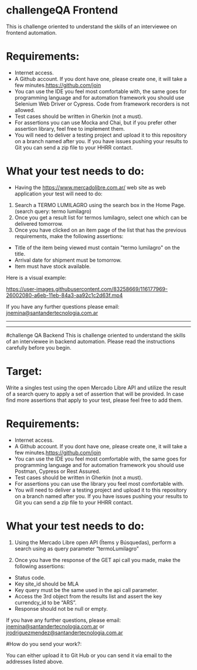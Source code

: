 
# challengeQA Frontend
This is challenge oriented to understand the skills of an interviewee on frontend automation.



 # Requirements:
 
 - Internet access.
 - A Github account. If you dont have one, please create one, it will take a few minutes.https://github.com/join
 - You can use the IDE you feel most comfortable with, the same goes for programming language and for automation framework you should use Selenium Web Driver or Cypress. Code from framework recorders is not allowed.
 - Test cases should be written in Gherkin (not a must).
 - For assertions you can use Mocka and Chai, but if you prefer other assertion library, feel free to implement them.
 - You will need to deliver a testing project and upload it to this repository on a branch named after you. If you have issues pushing your results to Git you can send a zip file to your HHRR contact.

# What your test needs to do:

- Having the https://www.mercadolibre.com.ar/ web site as web application your test will need to do:

 1. Search a TERMO LUMILAGRO using the search box in the Home Page. (search query: termo lumilagro)
 2. Once you get a result list for termos lumilagro, select one which can be delivered tomorrow.
 3. Once you have clicked on an item page of the list that has the previous requirements, make the following assertions:
   - Title of the item being viewed must contain "termo lumilagro" on the title.
   - Arrival date for shipment must be tomorrow.
   - Item must have stock available. 
   
Here is a visual example:

https://user-images.githubusercontent.com/83258669/116177969-26002080-a6eb-11eb-84a3-aa92c1c2d63f.mp4



If you have any further questions please email: jnemina@santandertecnologia.com.ar


----------------------------------------------------------------------------------------------------------------------
----------------------------------------------------------------------------------------------------------------------

#challenge QA Backend
This is challenge oriented to understand the skills of an interviewee in backend automation. Please read the instructions carefully before you begin.


# Target:
Write a singles test using the open Mercado Libre API and utilize the result of a search query to apply a set of assertion that will be provided. In case find more assertions that apply to your test, please feel free to add them.

 # Requirements:
 
 - Internet access.
 - A Github account. If you dont have one, please create one, it will take a few minutes.https://github.com/join
 - You can use the IDE you feel most comfortable with, the same goes for programming language and for automation framework you should use Postman, Cypress or Rest Assured. 
 - Test cases should be written in Gherkin (not a must).
 - For assertions you can use the library you feel most comfortable with.
 - You will need to deliver a testing project and upload it to this repository on a branch named after you. If you have issues pushing your results to Git you can send a zip file to your HHRR contact.

# What your test needs to do:

1. Using the Mercado Libre open API (Ítems y Búsquedas), perform a search using as query parameter “termoLumilagro”


  2. Once you have the response of the GET api call you made, make the following assertions:
   - Status code.
   - Key site_id should be MLA
   - Key query must be the same used in the api call parameter. 
   - Access the 3rd object from the results list and assert the key currendcy_id to be “ARS”.
   - Response should not be null or empty.


   If you have any further questions, please email: jnemina@santandertecnologia.com.ar or jrodriguezmendez@santandertecnologia.com.ar

#How do you send your work?:

You can either upload it to Git Hub or you can send it via email to the addresses listed above.

